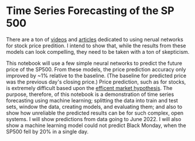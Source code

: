 # Time Series Forecasting of the SP 500

There are a ton of [videos](https://www.youtube.com/results?search_query=neural+network+stock+price) and [articles](https://www.google.com/search?client=firefox-b-1-d&q=neural+network+stock+price) dedicated to using nerual networks for stock price predition.  I intend to show that, while the results from these models can look compelling, they need to be taken with a ton of skepticism.

This notebook will use a few simple neural networks to predict the future price of the SP500.  From these models, the price prediction accuracy only improved by ~1% relative to the baseline.  (The baseline for predicted price was the previous day's closing price.)  Price prediction, such as for stocks, is extremely difficult based upon the [efficent market hypothesis](https://en.wikipedia.org/wiki/Efficient-market_hypothesis).  The purpose, therefore, of this notebook is a demonstration of time series forecasting using machine learning; splitting the data into train and test sets, window the data, creating models, and evaluating them; and also to show how unreliable the predicted results can be for such complex, open systems.  I will show predictions from data going to June 2022.  I will also show a machine learning model could not predict Black Monday, when the SP500 fell by 20% in a single day.
